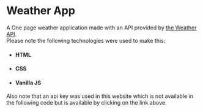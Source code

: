 # Weather App
A One page weather application made with an API provided by [the Weather API](https://www.weatherapi.com/).  
Please note the following technologies were used to make this:
  - #### HTML
  - #### CSS
  - #### Vanilla JS

Also note that an api key was used in this website which is not available in the following code but is available by clicking on the link above.  

